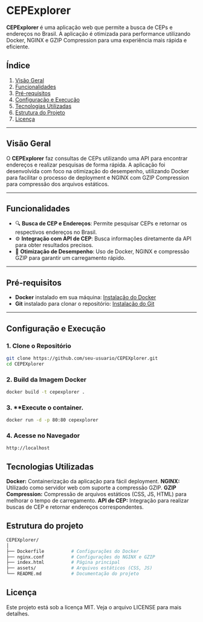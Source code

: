 # **CEPExplorer**

**CEPExplorer** é uma aplicação web que permite a busca de CEPs e endereços no Brasil. A aplicação é otimizada para performance utilizando Docker, NGINX e GZIP Compression para uma experiência mais rápida e eficiente.

## **Índice**
1. [Visão Geral](#visão-geral)
2. [Funcionalidades](#funcionalidades)
3. [Pré-requisitos](#pré-requisitos)
4. [Configuração e Execução](#configuração-e-execução)
5. [Tecnologias Utilizadas](#tecnologias-utilizadas)
6. [Estrutura do Projeto](#estrutura-do-projeto)
7. [Licença](#licença)

---

## **Visão Geral**

O **CEPExplorer** faz consultas de CEPs utilizando uma API para encontrar endereços e realizar pesquisas de forma rápida. A aplicação foi desenvolvida com foco na otimização do desempenho, utilizando Docker para facilitar o processo de deployment e NGINX com GZIP Compression para compressão dos arquivos estáticos.

---

## **Funcionalidades**

- 🔍 **Busca de CEP e Endereços**: Permite pesquisar CEPs e retornar os respectivos endereços no Brasil.
- ⚙️ **Integração com API de CEP**: Busca informações diretamente da API para obter resultados precisos.
- 🚀 **Otimização de Desempenho**: Uso de Docker, NGINX e compressão GZIP para garantir um carregamento rápido.

---

## **Pré-requisitos**

- **Docker** instalado em sua máquina: [Instalação do Docker](https://docs.docker.com/get-docker/)
- **Git** instalado para clonar o repositório: [Instalação do Git](https://git-scm.com/book/en/v2/Getting-Started-Installing-Git)

---

## **Configuração e Execução**

### 1. Clone o Repositório

```bash
git clone https://github.com/seu-usuario/CEPEXplorer.git
cd CEPEXplorer
```
### 2. **Build da Imagem Docker**

```bash
docker build -t cepexplorer .
```
### 3. **Execute o container.
```bash
docker run -d -p 80:80 cepexplorer
```
### 4. Acesse no Navegador
```
http://localhost
```

## **Tecnologias Utilizadas**
**Docker:** Containerização da aplicação para fácil deployment.
**NGINX:** Utilizado como servidor web com suporte a compressão GZIP.
**GZIP Compression:** Compressão de arquivos estáticos (CSS, JS, HTML) para melhorar o tempo de carregamento.
**API de CEP:** Integração para realizar buscas de CEP e retornar endereços correspondentes.

## **Estrutura do projeto**
```bash
CEPEXplorer/
│
├── Dockerfile          # Configurações do Docker
├── nginx.conf          # Configurações do NGINX e GZIP
├── index.html          # Página principal
├── assets/             # Arquivos estáticos (CSS, JS)
└── README.md           # Documentação do projeto
```

## **Licença**
Este projeto está sob a licença MIT. Veja o arquivo LICENSE para mais detalhes.




